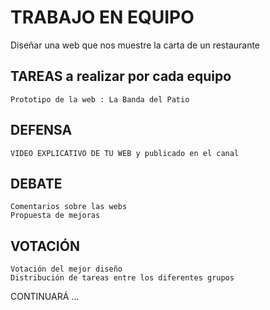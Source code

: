 # TRABAJO EN EQUIPO 
Diseñar una web que nos muestre la carta de un restaurante

## TAREAS a realizar por cada equipo

	Prototipo de la web : La Banda del Patio
	

## DEFENSA 

	VIDEO EXPLICATIVO DE TU WEB y publicado en el canal

## DEBATE 

	Comentarios sobre las webs 
	Propuesta de mejoras

## VOTACIÓN

	Votación del mejor diseño
	Distribución de tareas entre los diferentes grupos

CONTINUARÁ ...